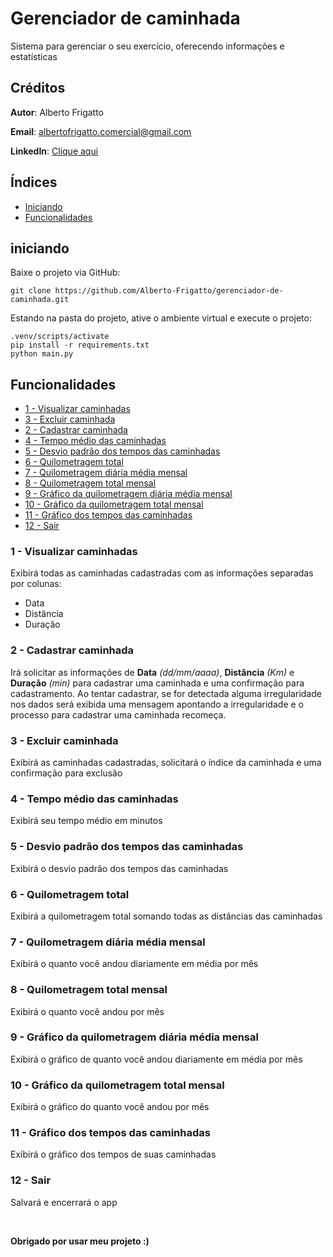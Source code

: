 # Gerenciador de caminhada

Sistema para gerenciar o seu exercício, oferecendo informações e estatísticas

## Créditos

**Autor**: Alberto Frigatto

**Email**: albertofrigatto.comercial@gmail.com

**LinkedIn**: [Clique aqui](https://www.linkedin.com/in/alberto-frigatto-de-andrade-ferreira-a72022251/)


## Índices

- [Iniciando](#iniciando)
- [Funcionalidades](#funcionalidades)

## iniciando

Baixe o projeto via GitHub:

```
git clone https://github.com/Alberto-Frigatto/gerenciador-de-caminhada.git
```

Estando na pasta do projeto, ative o ambiente virtual e execute o projeto:

```
.venv/scripts/activate
pip install -r requirements.txt
python main.py
```

## Funcionalidades

- [1 - Visualizar caminhadas](#1---visualizar-caminhadas)
- [3 - Excluir caminhada](#3---excluir-caminhada)
- [2 - Cadastrar caminhada](#2---cadastrar-caminhada)
- [4 - Tempo médio das caminhadas](#4---tempo-médio-das-caminhadas)
- [5 - Desvio padrão dos tempos das caminhadas](#5---desvio-padrão-dos-tempos-das-caminhadas)
- [6 - Quilometragem total](#6---quilometragem-total)
- [7 - Quilometragem diária média mensal](#7---quilometragem-diária-média-mensal)
- [8 - Quilometragem total mensal](#8---quilometragem-total-mensal)
- [9 - Gráfico da quilometragem diária média mensal](#9---gráfico-da-quilometragem-diária-média-mensal)
- [10 - Gráfico da quilometragem total mensal](#10---gráfico-da-quilometragem-total-mensal)
- [11 - Gráfico dos tempos das caminhadas](#11---gráfico-dos-tempos-das-caminhadas)
- [12 - Sair](#12---sair)

### 1 - Visualizar caminhadas

Exibirá todas as caminhadas cadastradas com as informações separadas por colunas:

- Data
- Distância
- Duração

### 2 - Cadastrar caminhada

Irá solicitar as informações de **Data** *(dd/mm/aaaa)*, **Distância** *(Km)* e **Duração** *(min)* para cadastrar uma caminhada e uma confirmação para cadastramento. Ao tentar cadastrar, se for detectada alguma irregularidade nos dados será exibida uma mensagem apontando a irregularidade e o processo para cadastrar uma caminhada recomeça.

### 3 - Excluir caminhada

Exibirá as caminhadas cadastradas, solicitará o índice da caminhada e uma confirmação para exclusão

### 4 - Tempo médio das caminhadas

Exibirá seu tempo médio em minutos

### 5 - Desvio padrão dos tempos das caminhadas

Exibirá o desvio padrão dos tempos das caminhadas

### 6 - Quilometragem total

Exibirá a quilometragem total somando todas as distâncias das caminhadas

### 7 - Quilometragem diária média mensal

Exibirá o quanto você andou diariamente em média por mês

### 8 - Quilometragem total mensal

Exibirá o quanto você andou por mês

### 9 - Gráfico da quilometragem diária média mensal

Exibirá o gráfico de quanto você andou diariamente em média por mês

### 10 - Gráfico da quilometragem total mensal

Exibirá o gráfico do quanto você andou por mês

### 11 - Gráfico dos tempos das caminhadas

Exibirá o gráfico dos tempos de suas caminhadas

### 12 - Sair

Salvará e encerrará o app

<br />

**Obrigado por usar meu projeto :)**
